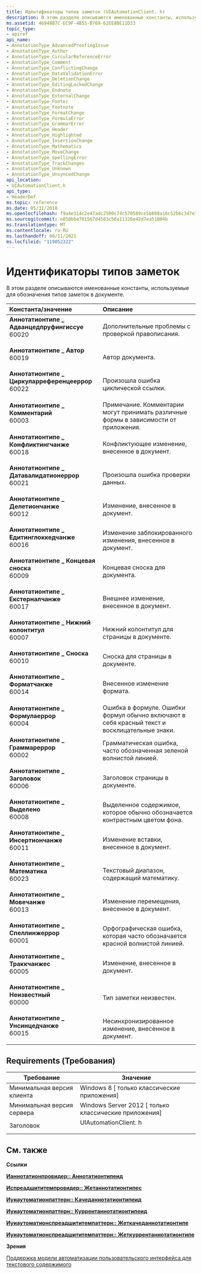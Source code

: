 ```yaml
---
title: Идентификаторы типов заметок (UIAutomationClient. h)
description: В этом разделе описываются именованные константы, используемые для обозначения типов заметок в документе.
ms.assetid: 46948B7C-EC9F-4B55-B769-62EE8BE11D33
topic_type:
- apiref
api_name:
- AnnotationType_AdvancedProofingIssue
- AnnotationType_Author
- AnnotationType_CircularReferenceError
- AnnotationType_Comment
- AnnotationType_ConflictingChange
- AnnotationType_DataValidationError
- AnnotationType_DeletionChange
- AnnotationType_EditingLockedChange
- AnnotationType_Endnote
- AnnotationType_ExternalChange
- AnnotationType_Footer
- AnnotationType_Footnote
- AnnotationType_FormatChange
- AnnotationType_FormulaError
- AnnotationType_GrammarError
- AnnotationType_Header
- AnnotationType_Highlighted
- AnnotationType_InsertionChange
- AnnotationType_Mathematics
- AnnotationType_MoveChange
- AnnotationType_SpellingError
- AnnotationType_TrackChanges
- AnnotationType_Unknown
- AnnotationType_UnsyncedChange
api_location:
- UIAutomationClient.h
api_type:
- HeaderDef
ms.topic: reference
ms.date: 05/31/2018
ms.openlocfilehash: f9a4e314c2e47adc2500c74c570589ce5b808a16c52b6c3d7e7b285d4b5f106e
ms.sourcegitcommit: e858bbe701567d4583c50a11326e42d7ea51804b
ms.translationtype: MT
ms.contentlocale: ru-RU
ms.lasthandoff: 08/11/2021
ms.locfileid: "119052322"
---
```

# <a name="annotation-type-identifiers"></a>Идентификаторы типов заметок

В этом разделе описываются именованные константы, используемые для обозначения типов заметок в документе.



| Константа/значение                                                                                                                                                                                                                                                                                                                                           | Описание                                                                                        |
|:---------------------------------------------------------------------------------------------------------------------------------------------------------------------------------------------------------------------------------------------------------------------------------------------------------------------------------------------------------|:---------------------------------------------------------------------------------------------------|
| <span id="AnnotationType_AdvancedProofingIssue"></span><span id="annotationtype_advancedproofingissue"></span><span id="ANNOTATIONTYPE_ADVANCEDPROOFINGISSUE"></span><dl> <dt>**Аннотатионтипе \_ Адванцедпруфингиссуе**</dt> <dt>60020</dt> </dl>     | Дополнительные проблемы с проверкой правописания.<br/>                                                             |
| <span id="AnnotationType_Author"></span><span id="annotationtype_author"></span><span id="ANNOTATIONTYPE_AUTHOR"></span><dl> <dt>**Аннотатионтипе \_ Автор**</dt> <dt>60019</dt> </dl>                                                                 | Автор документа.<br/>                                                             |
| <span id="AnnotationType_CircularReferenceError"></span><span id="annotationtype_circularreferenceerror"></span><span id="ANNOTATIONTYPE_CIRCULARREFERENCEERROR"></span><dl> <dt>**Аннотатионтипе \_ Циркуларреференцееррор**</dt> <dt>60022</dt> </dl> | Произошла ошибка циклической ссылки.<br/>                                               |
| <span id="AnnotationType_Comment"></span><span id="annotationtype_comment"></span><span id="ANNOTATIONTYPE_COMMENT"></span><dl> <dt>**Аннотатионтипе \_ Комментарий**</dt> <dt>60003</dt> </dl>                                                             | Примечание. Комментарии могут принимать различные формы в зависимости от приложения.<br/>              |
| <span id="AnnotationType_ConflictingChange"></span><span id="annotationtype_conflictingchange"></span><span id="ANNOTATIONTYPE_CONFLICTINGCHANGE"></span><dl> <dt>**Аннотатионтипе \_ Конфликтингчанже**</dt> <dt>60018</dt> </dl>                     | Конфликтующее изменение, внесенное в документ.<br/>                                     |
| <span id="AnnotationType_DataValidationError"></span><span id="annotationtype_datavalidationerror"></span><span id="ANNOTATIONTYPE_DATAVALIDATIONERROR"></span><dl> <dt>**Аннотатионтипе \_ Датавалидатионеррор**</dt> <dt>60021</dt> </dl>             | Произошла ошибка проверки данных.<br/>                                                  |
| <span id="AnnotationType_DeletionChange"></span><span id="annotationtype_deletionchange"></span><span id="ANNOTATIONTYPE_DELETIONCHANGE"></span><dl> <dt>**Аннотатионтипе \_ Делетиончанже**</dt> <dt>60012</dt> </dl>                                 | Изменение, внесенное в документ.<br/>                                        |
| <span id="AnnotationType_EditingLockedChange"></span><span id="annotationtype_editinglockedchange"></span><span id="ANNOTATIONTYPE_EDITINGLOCKEDCHANGE"></span><dl> <dt>**Аннотатионтипе \_ Едитинглоккедчанже**</dt> <dt>60016</dt> </dl>             | Изменение заблокированного изменения, внесенное в документ.<br/>                                 |
| <span id="AnnotationType_Endnote"></span><span id="annotationtype_endnote"></span><span id="ANNOTATIONTYPE_ENDNOTE"></span><dl> <dt>**Аннотатионтипе \_ Концевая сноска**</dt> <dt>60009</dt> </dl>                                                             | Концевая сноска для документа.<br/>                                                             |
| <span id="AnnotationType_ExternalChange"></span><span id="annotationtype_externalchange"></span><span id="ANNOTATIONTYPE_EXTERNALCHANGE"></span><dl> <dt>**Аннотатионтипе \_ Екстерналчанже**</dt> <dt>60017</dt> </dl>                                 | Внешнее изменение, внесенное в документ.<br/>                                       |
| <span id="AnnotationType_Footer"></span><span id="annotationtype_footer"></span><span id="ANNOTATIONTYPE_FOOTER"></span><dl> <dt>**Аннотатионтипе \_ Нижний колонтитул**</dt> <dt>60007</dt> </dl>                                                                 | Нижний колонтитул для страницы в документе.<br/>                                                    |
| <span id="AnnotationType_Footnote"></span><span id="annotationtype_footnote"></span><span id="ANNOTATIONTYPE_FOOTNOTE"></span><dl> <dt>**Аннотатионтипе \_ Сноска**</dt> <dt>60010</dt> </dl>                                                         | Сноска для страницы в документе.<br/>                                                  |
| <span id="AnnotationType_FormatChange"></span><span id="annotationtype_formatchange"></span><span id="ANNOTATIONTYPE_FORMATCHANGE"></span><dl> <dt>**Аннотатионтипе \_ Форматчанже**</dt> <dt>60014</dt> </dl>                                         | Внесенное изменение формата.<br/>                                                          |
| <span id="AnnotationType_FormulaError"></span><span id="annotationtype_formulaerror"></span><span id="ANNOTATIONTYPE_FORMULAERROR"></span><dl> <dt>**Аннотатионтипе \_ Формулаеррор**</dt> <dt>60004</dt> </dl>                                         | Ошибка в формуле. Ошибки формул обычно включают в себя красный текст и восклицательные знаки.<br/> |
| <span id="AnnotationType_GrammarError"></span><span id="annotationtype_grammarerror"></span><span id="ANNOTATIONTYPE_GRAMMARERROR"></span><dl> <dt>**Аннотатионтипе \_ Граммареррор**</dt> <dt>60002</dt> </dl>                                         | Грамматическая ошибка, часто обозначенная зеленой волнистой линией. <br/>                           |
| <span id="AnnotationType_Header"></span><span id="annotationtype_header"></span><span id="ANNOTATIONTYPE_HEADER"></span><dl> <dt>**Аннотатионтипе \_ Заголовок**</dt> <dt>60006</dt> </dl>                                                                 | Заголовок страницы в документе.<br/>                                                    |
| <span id="AnnotationType_Highlighted"></span><span id="annotationtype_highlighted"></span><span id="ANNOTATIONTYPE_HIGHLIGHTED"></span><dl> <dt>**Аннотатионтипе \_ Выделено**</dt> <dt>60008</dt> </dl>                                             | Выделенное содержимое, которое обычно обозначается контрастным цветом фона.<br/>               |
| <span id="AnnotationType_InsertionChange"></span><span id="annotationtype_insertionchange"></span><span id="ANNOTATIONTYPE_INSERTIONCHANGE"></span><dl> <dt>**Аннотатионтипе \_ Инсертиончанже**</dt> <dt>60011</dt> </dl>                             | Изменение вставки, внесенное в документ.<br/>                                      |
| <span id="AnnotationType_Mathematics"></span><span id="annotationtype_mathematics"></span><span id="ANNOTATIONTYPE_MATHEMATICS"></span><dl> <dt>**Аннотатионтипе \_ Математика**</dt> <dt>60023</dt> </dl>                                             | Текстовый диапазон, содержащий математику.<br/>                                                    |
| <span id="AnnotationType_MoveChange"></span><span id="annotationtype_movechange"></span><span id="ANNOTATIONTYPE_MOVECHANGE"></span><dl> <dt>**Аннотатионтипе \_ Мовечанже**</dt> <dt>60013</dt> </dl>                                                 | Изменение перемещения, внесенное в документ.<br/>                                            |
| <span id="AnnotationType_SpellingError"></span><span id="annotationtype_spellingerror"></span><span id="ANNOTATIONTYPE_SPELLINGERROR"></span><dl> <dt>**Аннотатионтипе \_ Спеллинжеррор**</dt> <dt>60001</dt> </dl>                                     | Орфографическая ошибка, которая часто обозначается красной волнистой линией. <br/>                                |
| <span id="AnnotationType_TrackChanges"></span><span id="annotationtype_trackchanges"></span><span id="ANNOTATIONTYPE_TRACKCHANGES"></span><dl> <dt>**Аннотатионтипе \_ Траккчанжес**</dt> <dt>60005</dt> </dl>                                         | Изменение, внесенное в документ.<br/>                                                 |
| <span id="AnnotationType_Unknown"></span><span id="annotationtype_unknown"></span><span id="ANNOTATIONTYPE_UNKNOWN"></span><dl> <dt>**Аннотатионтипе \_ Неизвестный**</dt> <dt>60000</dt> </dl>                                                             | Тип заметки неизвестен.<br/>                                                         |
| <span id="AnnotationType_UnsyncedChange"></span><span id="annotationtype_unsyncedchange"></span><span id="ANNOTATIONTYPE_UNSYNCEDCHANGE"></span><dl> <dt>**Аннотатионтипе \_ Унсинцедчанже**</dt> <dt>60015</dt> </dl>                                 | Несинхронизированное изменение, внесенное в документ.<br/>                                       |



## <a name="requirements"></a>Requirements (Требования)



| Требование | Значение |
|-------------------------------------|-------------------------------------------------------------------------------------------------|
| Минимальная версия клиента<br/> | Windows 8 \[ только классические приложения\]<br/>                                                      |
| Минимальная версия сервера<br/> | Windows Server 2012 \[ только классические приложения\]<br/>                                            |
| Заголовок<br/>                   | <dl> <dt>UIAutomationClient. h</dt> </dl> |



## <a name="see-also"></a>См. также

<dl> <dt>

**Ссылки**
</dt> <dt>

[**Ианнотатионпровидер:: Аннотатионтипеид**](/windows/desktop/api/uiautomationcore/nf-uiautomationcore-iannotationprovider-get_annotationtypeid)
</dt> <dt>

[**Испреадшититемпровидер:: Жетаннотатионтипес**](/windows/desktop/api/uiautomationcore/nf-uiautomationcore-ispreadsheetitemprovider-getannotationtypes)
</dt> <dt>

[**Иуиаутоматионпаттерн:: Качеданнотатионтипеид**](/windows/desktop/api/uiautomationclient/nf-uiautomationclient-iuiautomationannotationpattern-get_cachedannotationtypeid)
</dt> <dt>

[**Иуиаутоматионпаттерн:: Куррентаннотатионтипеид**](/windows/desktop/api/uiautomationclient/nf-uiautomationclient-iuiautomationannotationpattern-get_currentannotationtypeid)
</dt> <dt>

[**Иуиаутоматионспреадшититемпаттерн:: Жеткачеданнотатионтипе**](/windows/desktop/api/uiautomationclient/nf-uiautomationclient-iuiautomationspreadsheetitempattern-getcachedannotationtypes)
</dt> <dt>

[**Иуиаутоматионспреадшититемпаттерн:: Жеткуррентаннотатионтипе**](/windows/desktop/api/uiautomationclient/nf-uiautomationclient-iuiautomationspreadsheetitempattern-getcurrentannotationtypes)
</dt> <dt>

**Зрения**
</dt> <dt>

[Поддержка модели автоматизации пользовательского интерфейса для текстового содержимого](uiauto-ui-automation-textpattern-overview.md)
</dt> </dl>

 


